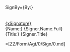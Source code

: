 SignBy={By:}<br><br><br><u>{xSignature}</u><br>{Name:} {Signer.Name.Full}<br/>{Title:} {Signer.Title}

=[ZZ/Form/Agt/0/Sign/0.md]